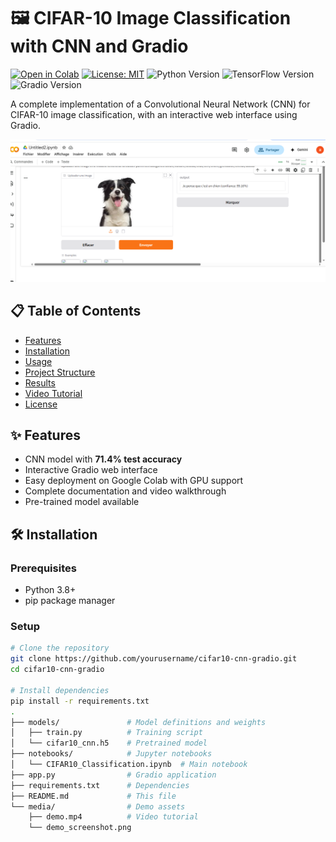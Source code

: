 # 🖼️ CIFAR-10 Image Classification with CNN and Gradio

[![Open in Colab]([https://colab.research.google.com/assets/colab-badge.svg)](https://colab.research.google.com/github/yourusername/cifar10-cnn-gradio/blob/main/notebooks/CIFAR10_Classification.ipynb](https://colab.research.google.com/drive/1LZsCh4P3ME7HgWvs1gkReoTKqlgvEk1a#scrollTo=LsZ7nhMgv9X1))
[![License: MIT](https://img.shields.io/badge/License-MIT-yellow.svg)](https://opensource.org/licenses/MIT)
![Python Version](https://img.shields.io/badge/Python-3.8%2B-blue)
![TensorFlow Version](https://img.shields.io/badge/TensorFlow-2.8%2B-orange)
![Gradio Version](https://img.shields.io/badge/Gradio-3.0%2B-green)

A complete implementation of a Convolutional Neural Network (CNN) for CIFAR-10 image classification, with an interactive web interface using Gradio.

![Demo Interface](/demo_screenshot.png)

## 📋 Table of Contents
- [Features](#-features)
- [Installation](#-installation)
- [Usage](#-usage)
- [Project Structure](#-project-structure)
- [Results](#-results)
- [Video Tutorial](#-video-tutorial)
- [License](#-license)

## ✨ Features
- CNN model with **71.4% test accuracy**
- Interactive Gradio web interface
- Easy deployment on Google Colab with GPU support
- Complete documentation and video walkthrough
- Pre-trained model available

## 🛠 Installation

### Prerequisites
- Python 3.8+
- pip package manager

### Setup
```bash
# Clone the repository
git clone https://github.com/yourusername/cifar10-cnn-gradio.git
cd cifar10-cnn-gradio

# Install dependencies
pip install -r requirements.txt
.
├── models/               # Model definitions and weights
│   ├── train.py          # Training script
│   └── cifar10_cnn.h5    # Pretrained model
├── notebooks/            # Jupyter notebooks
│   └── CIFAR10_Classification.ipynb  # Main notebook
├── app.py                # Gradio application
├── requirements.txt      # Dependencies
├── README.md             # This file
└── media/                # Demo assets
    ├── demo.mp4          # Video tutorial
    └── demo_screenshot.png
